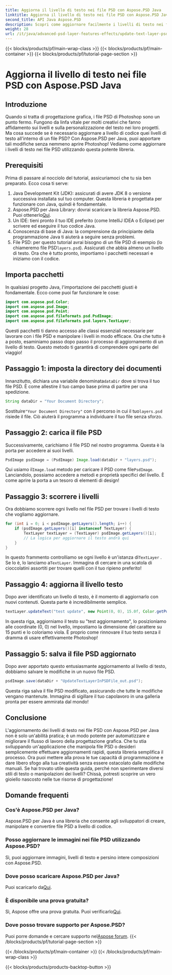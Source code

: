 ```yaml
---
title: Aggiorna il livello di testo nei file PSD con Aspose.PSD Java
linktitle: Aggiorna il livello di testo nei file PSD con Aspose.PSD Java
second_title: API Java Aspose.PSD
description: Scopri come aggiornare facilmente i livelli di testo nei file PSD utilizzando Aspose.PSD per Java. Segui la nostra guida passo passo per modificare il testo senza problemi.
weight: 28
url: /it/java/advanced-psd-layer-features-effects/update-text-layer-psd-files/
---
```


{{< blocks/products/pf/main-wrap-class >}}
{{< blocks/products/pf/main-container >}}
{{< blocks/products/pf/tutorial-page-section >}}

# Aggiorna il livello di testo nei file PSD con Aspose.PSD Java

## Introduzione
Quando si tratta di progettazione grafica, i file PSD di Photoshop sono un punto fermo. Fungono da linfa vitale per molti creativi che fanno affidamento sui livelli e sulla personalizzazione del testo nei loro progetti. Ma cosa succede se è necessario aggiornare a livello di codice quei livelli di testo all'interno di un file PSD? Con Aspose.PSD per Java, puoi apportare tali modifiche senza nemmeno aprire Photoshop! Vediamo come aggiornare i livelli di testo nei file PSD utilizzando questa potente libreria.
## Prerequisiti
Prima di passare al nocciolo del tutorial, assicuriamoci che tu sia ben preparato. Ecco cosa ti serve:
1. Java Development Kit (JDK): assicurati di avere JDK 8 o versione successiva installata sul tuo computer. Questa libreria è progettata per funzionare con Java, quindi è fondamentale.
2. Aspose.PSD per Java Library: dovrai scaricare la libreria Aspose.PSD. Puoi ottenerlo[Qui](https://releases.aspose.com/psd/java/). 
3. Un IDE: tieni pronto il tuo IDE preferito (come IntelliJ IDEA o Eclipse) per scrivere ed eseguire il tuo codice Java.
4. Conoscenza di base di Java: la comprensione da principiante della programmazione Java ti aiuterà a seguire senza problemi.
5.  File PSD: per questo tutorial avrai bisogno di un file PSD di esempio (lo chiameremo file PSD`layers.psd`). Assicurati che abbia almeno un livello di testo.
Ora che è tutto pronto, importiamo i pacchetti necessari e iniziamo con il codice.
## Importa pacchetti
In qualsiasi progetto Java, l'importazione dei pacchetti giusti è fondamentale. Ecco come puoi far funzionare le cose:
```java
import com.aspose.psd.Color;
import com.aspose.psd.Image;
import com.aspose.psd.Point;
import com.aspose.psd.fileformats.psd.PsdImage;
import com.aspose.psd.fileformats.psd.layers.TextLayer;
```
Questi pacchetti ti danno accesso alle classi essenziali necessarie per lavorare con i file PSD e manipolare i livelli in modo efficace.
Ora che tutto è a posto, esaminiamo passo dopo passo il processo di aggiornamento di un livello di testo. Questo metodo ti garantirà di comprendere ogni parte del viaggio!
## Passaggio 1: imposta la directory dei documenti
Innanzitutto, dichiara una variabile denominata`dataDir` dove si trova il tuo file PSD. È come allestire il tuo campo base prima di partire per una spedizione.
```java
String dataDir = "Your Document Directory";
```
 Sostituire`"Your Document Directory"` con il percorso in cui il tuo`layers.psd` risiede il file. Ciò aiuterà il programma a individuare il tuo file senza sforzo.
## Passaggio 2: carica il file PSD
Successivamente, carichiamo il file PSD nel nostro programma. Questa è la porta per accedere ai suoi livelli.
```java
PsdImage psdImage = (PsdImage) Image.load(dataDir + "layers.psd");
```
 Qui usiamo il`Image.load` metodo per caricare il PSD come file`PsdImage`. Lanciandolo, possiamo accedere a metodi e proprietà specifici del livello. È come aprire la porta a un tesoro di elementi di design!
## Passaggio 3: scorrere i livelli
Ora dobbiamo scorrere ogni livello nel file PSD per trovare i livelli di testo che vogliamo aggiornare. 
```java
for (int i = 0; i < psdImage.getLayers().length; i++) {
    if (psdImage.getLayers()[i] instanceof TextLayer) {
        TextLayer textLayer = (TextLayer) psdImage.getLayers()[i];
        // La logica per aggiornare il testo andrà qui
    }
}
```
 In questo frammento controlliamo se ogni livello è un'istanza di`TextLayer` . Se lo è, lo lanciamo a`TextLayer`. Immagina di cercare in una scatola di cioccolatini assortiti per trovare quelli con il tuo ripieno preferito!
## Passaggio 4: aggiorna il livello testo
Dopo aver identificato un livello di testo, è il momento di aggiornarlo con nuovi contenuti. Questa parte è incredibilmente semplice.
```java
textLayer.updateText("test update", new Point(0, 0), 15.0f, Color.getPurple());
```
In questa riga, aggiorniamo il testo su "test aggiornamento", lo posizioniamo alle coordinate (0, 0) nel livello, impostiamo la dimensione del carattere su 15 punti e lo coloriamo viola. È proprio come rinnovare il tuo testo senza il dramma di usare effettivamente Photoshop!
## Passaggio 5: salva il file PSD aggiornato
Dopo aver apportato questo entusiasmante aggiornamento al livello di testo, dobbiamo salvare le modifiche in un nuovo file PSD. 
```java
psdImage.save(dataDir + "UpdateTextLayerInPSDFile_out.psd");
```
Questa riga salva il file PSD modificato, assicurando che tutte le modifiche vengano mantenute. Immagina di sigillare il tuo capolavoro in una galleria pronta per essere ammirata dal mondo!
## Conclusione
L'aggiornamento dei livelli di testo nei file PSD con Aspose.PSD per Java non è solo un'abilità pratica; è un modo potente per automatizzare e migliorare il flusso di lavoro della progettazione grafica. Che tu stia sviluppando un'applicazione che manipola file PSD o desideri semplicemente effettuare aggiornamenti rapidi, questa libreria semplifica il processo. Ora puoi mettere alla prova le tue capacità di programmazione e dare libero sfogo alla tua creatività senza essere ostacolato dalle modifiche manuali.
Se hai trovato utile questa guida, perché non sperimentare diversi stili di testo o manipolazioni dei livelli? Chissà, potresti scoprire un vero gioiello nascosto nelle tue risorse di progettazione!
## Domande frequenti
### Cos'è Aspose.PSD per Java?
Aspose.PSD per Java è una libreria che consente agli sviluppatori di creare, manipolare e convertire file PSD a livello di codice.
### Posso aggiornare le immagini nei file PSD utilizzando Aspose.PSD?
Sì, puoi aggiornare immagini, livelli di testo e persino intere composizioni con Aspose.PSD.
### Dove posso scaricare Aspose.PSD per Java?
 Puoi scaricarlo da[Qui](https://releases.aspose.com/psd/java/).
### È disponibile una prova gratuita?
 Sì, Aspose offre una prova gratuita. Puoi verificarlo[Qui](https://releases.aspose.com/).
### Dove posso trovare supporto per Aspose.PSD?
Puoi porre domande e cercare supporto nel[Aspose forum](https://forum.aspose.com/c/psd/34).
{{< /blocks/products/pf/tutorial-page-section >}}

{{< /blocks/products/pf/main-container >}}
{{< /blocks/products/pf/main-wrap-class >}}

{{< blocks/products/products-backtop-button >}}
